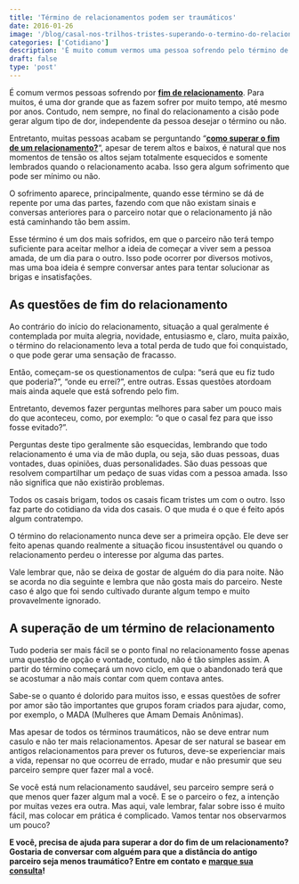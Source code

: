 ```yaml
---
title: 'Término de relacionamentos podem ser traumáticos'
date: 2016-01-26
image: '/blog/casal-nos-trilhos-tristes-superando-o-termino-do-relacionamento.jpg'
categories: ['Cotidiano']
description: 'É muito comum vermos uma pessoa sofrendo pelo término de relacionamento. Para muitos, é uma dor muito grande que as fazem sofrer por muito tempo, até...'
draft: false
type: 'post'
---
```


É comum vermos pessoas sofrendo por **[fim de relacionamento](/terapia-de-casal/)**. Para muitos, é uma dor grande que as fazem sofrer por muito tempo, até mesmo por anos. Contudo, nem sempre, no final do relacionamento a cisão pode gerar algum tipo de dor, independente da pessoa desejar o término ou não.

Entretanto, muitas pessoas acabam se perguntando “[**como superar o fim de um relacionamento?**](/terapia-de-casal/)“, apesar de terem altos e baixos, é natural que nos momentos de tensão os altos sejam totalmente esquecidos e somente lembrados quando o relacionamento acaba. Isso gera algum sofrimento que pode ser mínimo ou não.

O sofrimento aparece, principalmente, quando esse término se dá de repente por uma das partes, fazendo com que não existam sinais e conversas anteriores para o parceiro notar que o relacionamento já não está caminhando tão bem assim.

Esse término é um dos mais sofridos, em que o parceiro não terá tempo suficiente para aceitar melhor a ideia de começar a viver sem a pessoa amada, de um dia para o outro. Isso pode ocorrer por diversos motivos, mas uma boa ideia é sempre conversar antes para tentar solucionar as brigas e insatisfações.

## **As questões de fim do relacionamento**

Ao contrário do início do relacionamento, situação a qual geralmente é contemplada por muita alegria, novidade, entusiasmo e, claro, muita paixão, o término do relacionamento leva a total perda de tudo que foi conquistado, o que pode gerar uma sensação de fracasso.

Então, começam-se os questionamentos de culpa: “será que eu fiz tudo que poderia?”, “onde eu errei?”, entre outras. Essas questões atordoam mais ainda aquele que está sofrendo pelo fim.

Entretanto, devemos fazer perguntas melhores para saber um pouco mais do que aconteceu, como, por exemplo: “o que o casal fez para que isso fosse evitado?”.

Perguntas deste tipo geralmente são esquecidas, lembrando que todo relacionamento é uma via de mão dupla, ou seja, são duas pessoas, duas vontades, duas opiniões, duas personalidades. São duas pessoas que resolvem compartilhar um pedaço de suas vidas com a pessoa amada. Isso não significa que não existirão problemas.

Todos os casais brigam, todos os casais ficam tristes um com o outro. Isso faz parte do cotidiano da vida dos casais. O que muda é o que é feito após algum contratempo.

O término do relacionamento nunca deve ser a primeira opção. Ele deve ser feito apenas quando realmente a situação ficou insustentável ou quando o relacionamento perdeu o interesse por alguma das partes.

Vale lembrar que, não se deixa de gostar de alguém do dia para noite. Não se acorda no dia seguinte e lembra que não gosta mais do parceiro. Neste caso é algo que foi sendo cultivado durante algum tempo e muito provavelmente ignorado.

## **A superação de um término de relacionamento**

Tudo poderia ser mais fácil se o ponto final no relacionamento fosse apenas uma questão de opção e vontade, contudo, não é tão simples assim. A partir do término começará um novo ciclo, em que o abandonado terá que se acostumar a não mais contar com quem contava antes.

Sabe-se o quanto é dolorido para muitos isso, e essas questões de sofrer por amor são tão importantes que grupos foram criados para ajudar, como, por exemplo, o MADA (Mulheres que Amam Demais Anônimas).

Mas apesar de todos os términos traumáticos, não se deve entrar num casulo e não ter mais relacionamentos. Apesar de ser natural se basear em antigos relacionamentos para prever os futuros, deve-se experienciar mais a vida, repensar no que ocorreu de errado, mudar e não presumir que seu parceiro sempre quer fazer mal a você.

Se você está num relacionamento saudável, seu parceiro sempre será o que menos quer fazer algum mal a você. E se o parceiro o fez, a intenção por muitas vezes era outra. Mas aqui, vale lembrar, falar sobre isso é muito fácil, mas colocar em prática é complicado. Vamos tentar nos observarmos um pouco?

**E você, precisa de ajuda para superar a dor do fim de um relacionamento? Gostaria de conversar com alguém para que a distância do antigo parceiro seja menos traumático? Entre em contato e** [**marque sua consulta**](/contato/)**!**
